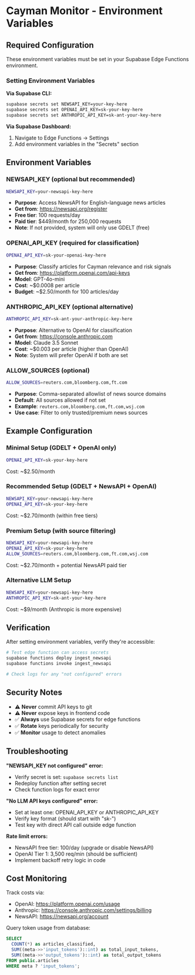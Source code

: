 # Cayman Monitor - Environment Variables

## Required Configuration

These environment variables must be set in your Supabase Edge Functions environment.

### Setting Environment Variables

**Via Supabase CLI:**
```bash
supabase secrets set NEWSAPI_KEY=your-key-here
supabase secrets set OPENAI_API_KEY=sk-your-key-here
supabase secrets set ANTHROPIC_API_KEY=sk-ant-your-key-here
```

**Via Supabase Dashboard:**
1. Navigate to Edge Functions → Settings
2. Add environment variables in the "Secrets" section

## Environment Variables

### NEWSAPI_KEY (optional but recommended)
```bash
NEWSAPI_KEY=your-newsapi-key-here
```
- **Purpose**: Access NewsAPI for English-language news articles
- **Get from**: https://newsapi.org/register
- **Free tier**: 100 requests/day
- **Paid tier**: $449/month for 250,000 requests
- **Note**: If not provided, system will only use GDELT (free)

### OPENAI_API_KEY (required for classification)
```bash
OPENAI_API_KEY=sk-your-openai-key-here
```
- **Purpose**: Classify articles for Cayman relevance and risk signals
- **Get from**: https://platform.openai.com/api-keys
- **Model**: GPT-4o-mini
- **Cost**: ~$0.0008 per article
- **Budget**: ~$2.50/month for 100 articles/day

### ANTHROPIC_API_KEY (optional alternative)
```bash
ANTHROPIC_API_KEY=sk-ant-your-anthropic-key-here
```
- **Purpose**: Alternative to OpenAI for classification
- **Get from**: https://console.anthropic.com
- **Model**: Claude 3.5 Sonnet
- **Cost**: ~$0.003 per article (higher than OpenAI)
- **Note**: System will prefer OpenAI if both are set

### ALLOW_SOURCES (optional)
```bash
ALLOW_SOURCES=reuters.com,bloomberg.com,ft.com
```
- **Purpose**: Comma-separated allowlist of news source domains
- **Default**: All sources allowed if not set
- **Example**: `reuters.com,bloomberg.com,ft.com,wsj.com`
- **Use case**: Filter to only trusted/premium news sources

## Example Configuration

### Minimal Setup (GDELT + OpenAI only)
```bash
OPENAI_API_KEY=sk-your-key-here
```
Cost: ~$2.50/month

### Recommended Setup (GDELT + NewsAPI + OpenAI)
```bash
NEWSAPI_KEY=your-newsapi-key-here
OPENAI_API_KEY=sk-your-key-here
```
Cost: ~$2.70/month (within free tiers)

### Premium Setup (with source filtering)
```bash
NEWSAPI_KEY=your-newsapi-key-here
OPENAI_API_KEY=sk-your-key-here
ALLOW_SOURCES=reuters.com,bloomberg.com,ft.com,wsj.com
```
Cost: ~$2.70/month + potential NewsAPI paid tier

### Alternative LLM Setup
```bash
NEWSAPI_KEY=your-newsapi-key-here
ANTHROPIC_API_KEY=sk-ant-your-key-here
```
Cost: ~$9/month (Anthropic is more expensive)

## Verification

After setting environment variables, verify they're accessible:

```bash
# Test edge function can access secrets
supabase functions deploy ingest_newsapi
supabase functions invoke ingest_newsapi

# Check logs for any "not configured" errors
```

## Security Notes

- ⚠️ **Never** commit API keys to git
- ⚠️ **Never** expose keys in frontend code
- ✅ **Always** use Supabase secrets for edge functions
- ✅ **Rotate** keys periodically for security
- ✅ **Monitor** usage to detect anomalies

## Troubleshooting

**"NEWSAPI_KEY not configured" error:**
- Verify secret is set: `supabase secrets list`
- Redeploy function after setting secret
- Check function logs for exact error

**"No LLM API keys configured" error:**
- Set at least one: OPENAI_API_KEY or ANTHROPIC_API_KEY
- Verify key format (should start with "sk-")
- Test key with direct API call outside edge function

**Rate limit errors:**
- NewsAPI free tier: 100/day (upgrade or disable NewsAPI)
- OpenAI Tier 1: 3,500 req/min (should be sufficient)
- Implement backoff retry logic in code

## Cost Monitoring

Track costs via:
- OpenAI: https://platform.openai.com/usage
- Anthropic: https://console.anthropic.com/settings/billing
- NewsAPI: https://newsapi.org/account

Query token usage from database:
```sql
SELECT 
  COUNT(*) as articles_classified,
  SUM((meta->>'input_tokens')::int) as total_input_tokens,
  SUM((meta->>'output_tokens')::int) as total_output_tokens
FROM public.articles
WHERE meta ? 'input_tokens';
```

